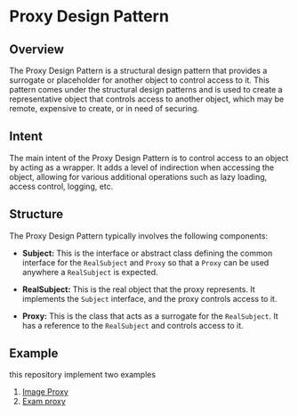 # Proxy Design Pattern

## Overview

The Proxy Design Pattern is a structural design pattern that provides a surrogate or placeholder for another object to control access to it. This pattern comes under the structural design patterns and is used to create a representative object that controls access to another object, which may be remote, expensive to create, or in need of securing.

## Intent

The main intent of the Proxy Design Pattern is to control access to an object by acting as a wrapper. It adds a level of indirection when accessing the object, allowing for various additional operations such as lazy loading, access control, logging, etc.

## Structure

The Proxy Design Pattern typically involves the following components:

- **Subject:** This is the interface or abstract class defining the common interface for the `RealSubject` and `Proxy` so that a `Proxy` can be used anywhere a `RealSubject` is expected.

- **RealSubject:** This is the real object that the proxy represents. It implements the `Subject` interface, and the proxy controls access to it.

- **Proxy:** This is the class that acts as a surrogate for the `RealSubject`. It has a reference to the `RealSubject` and controls access to it.


## Example 

this repository implement two examples 

1. [Image Proxy](./Image_Proxy/)
2. [Exam proxy](./Exam_Proxy/)